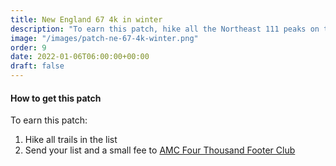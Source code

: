```yaml
---
title: New England 67 4k in winter 
description: "To earn this patch, hike all the Northeast 111 peaks on the list"
image: "/images/patch-ne-67-4k-winter.png"
order: 9
date: 2022-01-06T06:00:00+00:00
draft: false
---
```

#### How to get this patch
To earn this patch:
1. Hike all trails in the list
2. Send your list and a small fee to <a href="https://amc4000footer.org/" target="_blank">AMC Four Thousand Footer Club</a>
